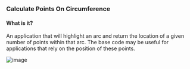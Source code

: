 ### Calculate Points On Circumference

#### What is it?
An application that will highlight an arc and return the location of a given number of points within that arc. The base code may be useful for applications that rely on the position of these points.

![image](https://user-images.githubusercontent.com/37227196/223605735-461e5bd5-5940-41c8-8019-33bd29e951c6.png)

